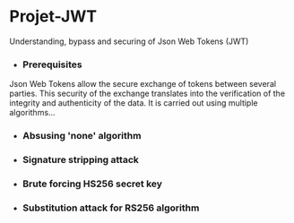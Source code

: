 # Projet-JWT
Understanding, bypass and securing of Json Web Tokens (JWT)

* ### Prerequisites
Json Web Tokens allow the secure exchange of tokens between several parties. This security of the exchange translates into the verification of the integrity and authenticity of the data. It is carried out using multiple algorithms...

* ### Absusing 'none' algorithm

* ### Signature stripping attack

* ### Brute forcing HS256 secret key

* ### Substitution attack for RS256 algorithm
